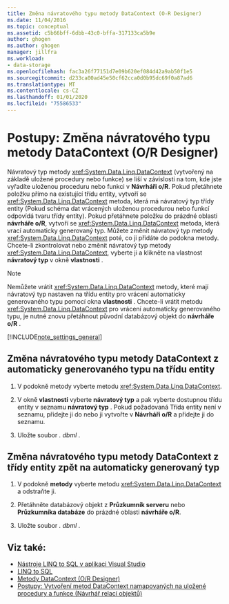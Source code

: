```yaml
---
title: Změna návratového typu metody DataContext (O-R Designer)
ms.date: 11/04/2016
ms.topic: conceptual
ms.assetid: c5b66bff-6dbb-43c0-bffa-317133ca5b9e
author: ghogen
ms.author: ghogen
manager: jillfra
ms.workload:
- data-storage
ms.openlocfilehash: fac3a26f77151d7e09b620ef084d42a9ab50f1e5
ms.sourcegitcommit: d233ca00ad45e50cf62cca0d0b95dc69f0a87ad6
ms.translationtype: MT
ms.contentlocale: cs-CZ
ms.lasthandoff: 01/01/2020
ms.locfileid: "75586533"
---
```

# <a name="how-to-change-the-return-type-of-a-datacontext-method-or-designer"></a>Postupy: Změna návratového typu metody DataContext (O/R Designer)
Návratový typ metody <xref:System.Data.Linq.DataContext> (vytvořený na základě uložené procedury nebo funkce) se liší v závislosti na tom, kde jste vyřadíte uloženou proceduru nebo funkci v **Návrháři o/R**. Pokud přetáhnete položku přímo na existující třídu entity, vytvoří se <xref:System.Data.Linq.DataContext> metoda, která má návratový typ třídy entity (Pokud schéma dat vrácených uloženou procedurou nebo funkcí odpovídá tvaru třídy entity). Pokud přetáhnete položku do prázdné oblasti **návrháře o/R**, vytvoří se <xref:System.Data.Linq.DataContext> metoda, která vrací automaticky generovaný typ. Můžete změnit návratový typ metody <xref:System.Data.Linq.DataContext> poté, co ji přidáte do podokna metody. Chcete-li zkontrolovat nebo změnit návratový typ metody <xref:System.Data.Linq.DataContext>, vyberte ji a klikněte na vlastnost **návratový typ** v okně **vlastnosti** .

> [!NOTE]
> Nemůžete vrátit <xref:System.Data.Linq.DataContext> metody, které mají návratový typ nastaven na třídu entity pro vrácení automaticky generovaného typu pomocí okna **vlastnosti** . Chcete-li vrátit metodu <xref:System.Data.Linq.DataContext> pro vrácení automaticky generovaného typu, je nutné znovu přetáhnout původní databázový objekt do **návrháře o/R** .

[!INCLUDE[note_settings_general](../data-tools/includes/note_settings_general_md.md)]

## <a name="to-change-the-return-type-of-a-datacontext-method-from-the-auto-generated-type-to-an-entity-class"></a>Změna návratového typu metody DataContext z automaticky generovaného typu na třídu entity

1. V podokně metody vyberte metodu <xref:System.Data.Linq.DataContext>.

2. V okně **vlastnosti** vyberte **návratový typ** a pak vyberte dostupnou třídu entity v seznamu **návratový typ** . Pokud požadovaná Třída entity není v seznamu, přidejte ji do nebo ji vytvořte v **Návrháři o/R** a přidejte ji do seznamu.

3. Uložte soubor *. dbml* .

## <a name="to-change-the-return-type-of-a-datacontext-method-from-an-entity-class-back-to-the-auto-generated-type"></a>Změna návratového typu metody DataContext z třídy entity zpět na automaticky generovaný typ

1. V podokně **metody** vyberte metodu <xref:System.Data.Linq.DataContext> a odstraňte ji.

2. Přetáhněte databázový objekt z **Průzkumník serveru** nebo **Průzkumníka databáze** do prázdné oblasti **návrháře o/R**.

3. Uložte soubor *. dbml* .

## <a name="see-also"></a>Viz také:

- [Nástroje LINQ to SQL v aplikaci Visual Studio](../data-tools/linq-to-sql-tools-in-visual-studio2.md)
- [LINQ to SQL](/dotnet/framework/data/adonet/sql/linq/index)
- [Metody DataContext (O/R Designer)](../data-tools/datacontext-methods-o-r-designer.md)
- [Postupy: Vytvoření metod DataContext namapovaných na uložené procedury a funkce (Návrhář relací objektů)](../data-tools/how-to-create-datacontext-methods-mapped-to-stored-procedures-and-functions-o-r-designer.md)
